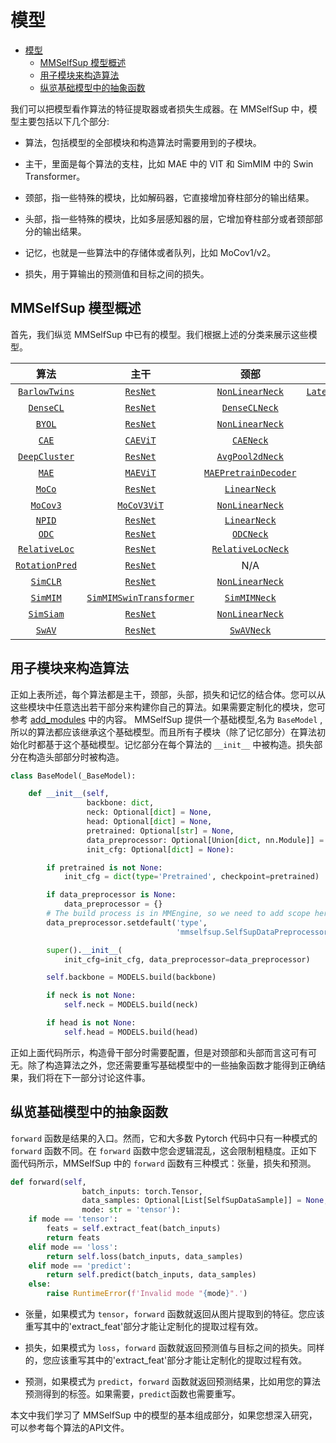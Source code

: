 # 模型

- [模型](#models)
  - [MMSelfSup 模型概述](#mmselfsup-模型概述)
  - [用子模块来构造算法](#用子模块来构造算法)
  - [纵览基础模型中的抽象函数](#纵览基础模型中的抽象函数)

我们可以把模型看作算法的特征提取器或者损失生成器。在 MMSelfSup 中，模型主要包括以下几个部分:

- 算法，包括模型的全部模块和构造算法时需要用到的子模块。

- 主干，里面是每个算法的支柱，比如 MAE 中的 VIT 和 SimMIM 中的 Swin Transformer。

- 颈部，指一些特殊的模块，比如解码器，它直接增加脊柱部分的输出结果。

- 头部，指一些特殊的模块，比如多层感知器的层，它增加脊柱部分或者颈部部分的输出结果。

- 记忆，也就是一些算法中的存储体或者队列，比如 MoCov1/v2。

- 损失，用于算输出的预测值和目标之间的损失。

## MMSelfSup 模型概述

首先，我们纵览 MMSelfSup 中已有的模型。我们根据上述的分类来展示这些模型。

|       算法       |            主干             |             颈部             |                 头部                 |                损失                |         记忆         |
| :--------------------: | :-----------------------------: | :--------------------------: | :----------------------------------: | :--------------------------------: | :--------------------: |
| [`BarlowTwins`](TODO)  |        [`ResNet`](TODO)         |   [`NonLinearNeck`](TODO)    | [`LatentCrossCorrelationHead`](TODO) |   [`CrossCorrelationLoss`](TODO)   |          N/A           |
|   [`DenseCL`](TODO)    |        [`ResNet`](TODO)         |    [`DenseCLNeck`](TODO)     |      [`ContrastiveHead`](TODO)       |     [`CrossEntropyLoss`](TODO)     |          N/A           |
|     [`BYOL`](TODO)     |        [`ResNet`](TODO)         |   [`NonLinearNeck`](TODO)    |     [`LatentPredictHead`](TODO)      |   [`CosineSimilarityLoss`](TODO)   |          N/A           |
|     [`CAE`](TODO)      |        [`CAEViT`](TODO)         |      [`CAENeck`](TODO)       |          [`CAEHead`](TODO)           |         [`CAELoss`](TODO)          |          N/A           |
| [`DeepCluster`](TODO)  |        [`ResNet`](TODO)         |   [`AvgPool2dNeck`](TODO)    |          [`ClsHead`](TODO)           |     [`CrossEntropyLoss`](TODO)     |          N/A           |
|     [`MAE`](TODO)      |        [`MAEViT`](TODO)         | [`MAEPretrainDecoder`](TODO) |      [`MAEPretrainHead`](TODO)       |  [`MAEReconstructionLoss`](TODO)   |          N/A           |
|     [`MoCo`](TODO)     |        [`ResNet`](TODO)         |     [`LinearNeck`](TODO)     |      [`ContrastiveHead`](TODO)       |     [`CrossEntropyLoss`](TODO)     |          N/A           |
|    [`MoCov3`](TODO)    |       [`MoCoV3ViT`](TODO)       |   [`NonLinearNeck`](TODO)    |         [`MoCoV3Head`](TODO)         |     [`CrossEntropyLoss`](TODO)     |          N/A           |
|     [`NPID`](TODO)     |        [`ResNet`](TODO)         |     [`LinearNeck`](TODO)     |      [`ContrastiveHead`](TODO)       |     [`CrossEntropyLoss`](TODO)     | [`SimpleMemory`](TODO) |
|     [`ODC`](TODO)      |        [`ResNet`](TODO)         |      [`ODCNeck`](TODO)       |          [`ClsHead`](TODO)           |     [`CrossEntropyLoss`](TODO)     |  [`ODCMemory`](TODO)   |
| [`RelativeLoc`](TODO)  |        [`ResNet`](TODO)         |  [`RelativeLocNeck`](TODO)   |          [`ClsHead`](TODO)           |     [`CrossEntropyLoss`](TODO)     |          N/A           |
| [`RotationPred`](TODO) |        [`ResNet`](TODO)         |             N/A              |          [`ClsHead`](TODO)           |     [`CrossEntropyLoss`](TODO)     |          N/A           |
|    [`SimCLR`](TODO)    |        [`ResNet`](TODO)         |   [`NonLinearNeck`](TODO)    |      [`ContrastiveHead`](TODO)       |     [`CrossEntropyLoss`](TODO)     |          N/A           |
|    [`SimMIM`](TODO)    | [`SimMIMSwinTransformer`](TODO) |     [`SimMIMNeck`](TODO)     |         [`SimMIMHead`](TODO)         | [`SimMIMReconstructionLoss`](TODO) |          N/A           |
|   [`SimSiam`](TODO)    |        [`ResNet`](TODO)         |   [`NonLinearNeck`](TODO)    |     [`LatentPredictHead`](TODO)      |   [`CosineSimilarityLoss`](TODO)   |          N/A           |
|     [`SwAV`](TODO)     |        [`ResNet`](TODO)         |      [`SwAVNeck`](TODO)      |          [`SwAVHead`](TODO)          |         [`SwAVLoss`](TODO)         |          N/A           |

## 用子模块来构造算法

正如上表所述，每个算法都是主干，颈部，头部，损失和记忆的结合体。您可以从这些模块中任意选出若干部分来构建你自己的算法。如果需要定制化的模块，您可参考 [add_modules](./add_modules.md) 中的内容。
MMSelfSup 提供一个基础模型,名为 `BaseModel` , 所以的算法都应该继承这个基础模型。而且所有子模块（除了记忆部分）在算法初始化时都基于这个基础模型。记忆部分在每个算法的 `__init__` 中被构造。损失部分在构造头部部分时被构造。

```python
class BaseModel(_BaseModel):

    def __init__(self,
                 backbone: dict,
                 neck: Optional[dict] = None,
                 head: Optional[dict] = None,
                 pretrained: Optional[str] = None,
                 data_preprocessor: Optional[Union[dict, nn.Module]] = None,
                 init_cfg: Optional[dict] = None):

        if pretrained is not None:
            init_cfg = dict(type='Pretrained', checkpoint=pretrained)

        if data_preprocessor is None:
            data_preprocessor = {}
        # The build process is in MMEngine, so we need to add scope here.
        data_preprocessor.setdefault('type',
                                     'mmselfsup.SelfSupDataPreprocessor')

        super().__init__(
            init_cfg=init_cfg, data_preprocessor=data_preprocessor)

        self.backbone = MODELS.build(backbone)

        if neck is not None:
            self.neck = MODELS.build(neck)

        if head is not None:
            self.head = MODELS.build(head)

```

正如上面代码所示，构造骨干部分时需要配置，但是对颈部和头部而言这可有可无。除了构造算法之外，您还需要重写基础模型中的一些抽象函数才能得到正确结果，我们将在下一部分讨论这件事。

## 纵览基础模型中的抽象函数
`forward` 函数是结果的入口。然而，它和大多数 Pytorch 代码中只有一种模式的 `forward` 函数不同。在 `forward` 函数中您会逻辑混乱，这会限制粗糙度。正如下面代码所示，MMSelfSup 中的 `forward` 函数有三种模式：张量，损失和预测。

```python
def forward(self,
                batch_inputs: torch.Tensor,
                data_samples: Optional[List[SelfSupDataSample]] = None,
                mode: str = 'tensor'):
    if mode == 'tensor':
        feats = self.extract_feat(batch_inputs)
        return feats
    elif mode == 'loss':
        return self.loss(batch_inputs, data_samples)
    elif mode == 'predict':
        return self.predict(batch_inputs, data_samples)
    else:
        raise RuntimeError(f'Invalid mode "{mode}".')
```

- 张量，如果模式为 `tensor`，`forward` 函数就返回从图片提取到的特征。您应该重写其中的'extract_feat'部分才能让定制化的提取过程有效。

- 损失，如果模式为 `loss`，`forward` 函数就返回预测值与目标之间的损失。同样的，您应该重写其中的'extract_feat'部分才能让定制化的提取过程有效。

- 预测，如果模式为 `predict`，`forward` 函数就返回预测结果，比如用您的算法预测得到的标签。如果需要，`predict`函数也需要重写。

本文中我们学习了 MMSelfSup 中的模型的基本组成部分，如果您想深入研究，可以参考每个算法的API文件。
